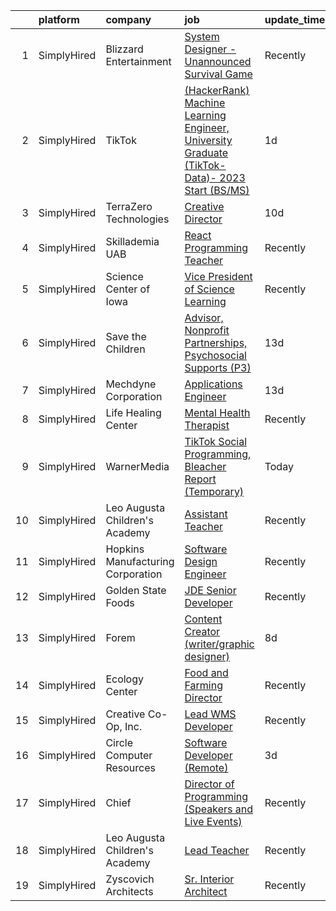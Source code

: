 

|    | platform    | company                           | job                                                                                                                                                                                                            | update_time   | location                      |
|---:|:------------|:----------------------------------|:---------------------------------------------------------------------------------------------------------------------------------------------------------------------------------------------------------------|:--------------|:------------------------------|
|  1 | SimplyHired | Blizzard Entertainment            | [System Designer - Unannounced Survival Game](https://www.simplyhired.com/job/cFVqCn6etl3903_Wyoq3IwDfeKNuTm1pwYX2u6cGYFF0PNdRXqZPKQ?q=creative+programming)                                                   | Recently      | Irvine, CA                    |
|  2 | SimplyHired | TikTok                            | [(HackerRank) Machine Learning Engineer, University Graduate (TikTok-Data)- 2023 Start (BS/MS)](https://www.simplyhired.com/job/u_GbXbtQmoIGZwKeuaviwAAK9Jczt-KBVT4T_p5Hh6tqNdopHyMnug?q=creative+programming) | 1d            | Mountain View, CA +1 location |
|  3 | SimplyHired | TerraZero Technologies            | [Creative Director](https://www.simplyhired.com/job/s1qZkAoA9viI61fvAUSTCu6zPqyxDHR95xO4MBsfl4H12IrMquLBag?q=creative+programming)                                                                             | 10d           | Remote                        |
|  4 | SimplyHired | Skillademia UAB                   | [React Programming Teacher](https://www.simplyhired.com/job/agBSJ5rKiv-kixfY3OVLMgIyPDxXxwjULooG1Dl-mntVcDxnweBN5g?q=creative+programming)                                                                     | Recently      | Remote                        |
|  5 | SimplyHired | Science Center of Iowa            | [Vice President of Science Learning](https://www.simplyhired.com/job/ZuMpo64sweAm01_JHXiYZm5xN1ExD4d4OnRvdAwar-5Htvjn6i5_ng?q=creative+programming)                                                            | Recently      | Des Moines, IA                |
|  6 | SimplyHired | Save the Children                 | [Advisor, Nonprofit Partnerships, Psychosocial Supports (P3)](https://www.simplyhired.com/job/EEY95DfiISqgIMk_HP-VajGZ3127I-kVMZ4yOwrN5t8LDtz-HwxDIg?q=creative+programming)                                   | 13d           | Remote                        |
|  7 | SimplyHired | Mechdyne Corporation              | [Applications Engineer](https://www.simplyhired.com/job/cCO_vBMfRE9UAjGANV_ZPLO37r2kGhrio9wOeF4dCs0QwnRGXz5a4g?q=creative+programming)                                                                         | 13d           | Marshalltown, IA              |
|  8 | SimplyHired | Life Healing Center               | [Mental Health Therapist](https://www.simplyhired.com/job/DjFyfiy8i_4RG34YO0uoXBeWgvYYmbNqTtG8QxAFGO_kJ7lHYdadgQ?q=creative+programming)                                                                       | Recently      | Santa Fe, NM                  |
|  9 | SimplyHired | WarnerMedia                       | [TikTok Social Programming, Bleacher Report (Temporary)](https://www.simplyhired.com/job/83k94rrs5WDFvX25EyknIKTIcwlFMZYrxIRxNlvGiJcquqoL6UqIsA?q=creative+programming)                                        | Today         | New York, NY                  |
| 10 | SimplyHired | Leo Augusta Children's Academy    | [Assistant Teacher](https://www.simplyhired.com/job/tdJQEmcFZppZD6_MbbxUDHu69xuye7V2dKaAOmw11j8KTsN-ZJQbRA?q=creative+programming)                                                                             | Recently      | Blooming Prairie, MN          |
| 11 | SimplyHired | Hopkins Manufacturing Corporation | [Software Design Engineer](https://www.simplyhired.com/job/qY8slYaw9wD2ocnPC4HaJoxOS535kfd1g9te5vVup0OD4IWDFxIROg?q=creative+programming)                                                                      | Recently      | Emporia, KS                   |
| 12 | SimplyHired | Golden State Foods                | [JDE Senior Developer](https://www.simplyhired.com/job/bGLfaQQvI_2iRCzEbVSlLB9VoF2f0tAlrcC33qNZDR7bYEDB8riWfw?q=creative+programming)                                                                          | Recently      | Irvine, CA                    |
| 13 | SimplyHired | Forem                             | [Content Creator (writer/graphic designer)](https://www.simplyhired.com/job/tQM1p8x1Dhtb6mQ64awD98pi1Ga1PZPjeqysZzkmH6_mWbXodJok9g?q=creative+programming)                                                     | 8d            | Remote                        |
| 14 | SimplyHired | Ecology Center                    | [Food and Farming Director](https://www.simplyhired.com/job/HP5QNTAMCvFikmtDfXcdEQfJZUru42JrMETYZMUxyTaYJorh2zp-FA?q=creative+programming)                                                                     | Recently      | West Berkeley, CA             |
| 15 | SimplyHired | Creative Co-Op, Inc.              | [Lead WMS Developer](https://www.simplyhired.com/job/iwL1kMHVKmJhgyufCmYeB_GuT_nYFDiFZ1A3AgDGEiCvRTBj2Mk3nQ?q=creative+programming)                                                                            | Recently      | Memphis, TN                   |
| 16 | SimplyHired | Circle Computer Resources         | [Software Developer (Remote)](https://www.simplyhired.com/job/P9mnNYTzysBholV7Uigufmc-JQ43Ef5zTuCDwwgzwdXsuXVEQFETrw?q=creative+programming)                                                                   | 3d            | Cedar Rapids, IA              |
| 17 | SimplyHired | Chief                             | [Director of Programming (Speakers and Live Events)](https://www.simplyhired.com/job/puesa8pqRj-xwogHPNlULkkAQ7VQsKwHhXS9rlr15YNNvEBPNyGfCg?q=creative+programming)                                            | Recently      | New York, NY                  |
| 18 | SimplyHired | Leo Augusta Children's Academy    | [Lead Teacher](https://www.simplyhired.com/job/qrWsh98N2DcrNxufHHRcHfT6LRj9MdV4F2biisEvdrBk3rpMRGb0jg?q=creative+programming)                                                                                  | Recently      | Blooming Prairie, MN          |
| 19 | SimplyHired | Zyscovich Architects              | [Sr. Interior Architect](https://www.simplyhired.com/job/W6DBMb1APQOvsp7ZbtrBjOJI8LSW0cB2O-9Fwoymvrv3rxt8FBYaAQ?q=creative+programming)                                                                        | Recently      | Miami, FL                     |